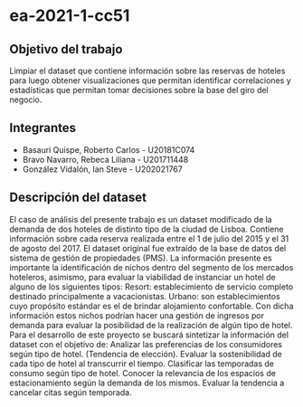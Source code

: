 # ea-2021-1-cc51
## Objetivo del trabajo
Limpiar el dataset que contiene información sobre las reservas de hoteles para luego obtener visualizaciones que permitan identificar correlaciones y estadísticas que permitan tomar decisiones sobre la base del giro del negocio.
## Integrantes
* Basauri Quispe, Roberto Carlos - U20181C074
* Bravo Navarro, Rebeca Liliana - U201711448 
* González Vidalón, Ian Steve - U202021767
## Descripción del dataset
El caso de análisis del presente trabajo es un dataset modificado de la demanda de dos hoteles de distinto tipo de la ciudad de Lisboa.  Contiene información sobre cada reserva realizada entre el 1 de julio del 2015 y el 31 de agosto del 2017. El dataset original fue extraído de la base de datos del sistema de gestión de propiedades (PMS).
La información presente es importante la identificación de nichos dentro del segmento de los mercados hoteleros, asimismo, para evaluar la viabilidad de instanciar un hotel de alguno de los siguientes tipos:
Resort: establecimiento de servicio completo destinado principalmente a vacacionistas.
Urbano: son establecimientos cuyo propósito estándar es el de brindar alojamiento confortable.
Con dicha información estos nichos podrían hacer una gestión de ingresos por demanda para evaluar la posibilidad de la realización de algún tipo de hotel.
Para el desarrollo de este proyecto se buscará sintetizar la información del dataset con el objetivo de:
Analizar las preferencias de los consumidores según tipo de hotel. (Tendencia de elección).
Evaluar la sostenibilidad de cada tipo de hotel al transcurrir el tiempo.
Clasificar las temporadas de consumo según tipo de hotel.
Conocer la relevancia de los espacios de estacionamiento según la demanda de los mismos.
Evaluar la tendencia a cancelar citas según temporada.
